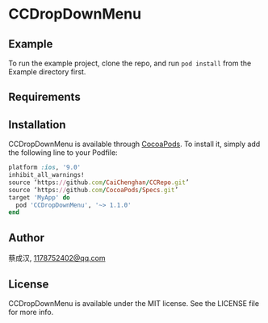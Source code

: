 # CCDropDownMenu

## Example

To run the example project, clone the repo, and run `pod install` from the Example directory first.

## Requirements

## Installation

CCDropDownMenu is available through [CocoaPods](https://cocoapods.org). To install
it, simply add the following line to your Podfile:

```ruby
platform :ios, '9.0'
inhibit_all_warnings!
source ‘https://github.com/CaiChenghan/CCRepo.git’
source ‘https://github.com/CocoaPods/Specs.git’
target 'MyApp' do
  pod 'CCDropDownMenu', '~> 1.1.0'
end
```

## Author

蔡成汉, 1178752402@qq.com

## License

CCDropDownMenu is available under the MIT license. See the LICENSE file for more info.
